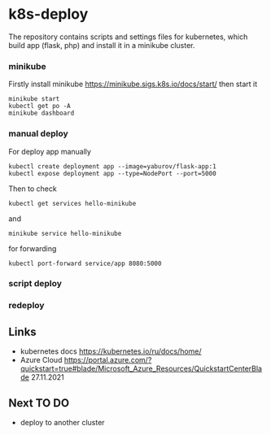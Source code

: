 # k8s-deploy
The repository contains scripts and settings files for kubernetes, which build app (flask, php) and install it in a minikube cluster.   

### minikube
Firstly install minikube https://minikube.sigs.k8s.io/docs/start/
then start it
```shell
minikube start
kubectl get po -A
minikube dashboard
```

### manual deploy
For deploy app manually 
```shell
kubectl create deployment app --image=yaburov/flask-app:1
kubectl expose deployment app --type=NodePort --port=5000
```

Then to check
```shell
kubectl get services hello-minikube
```
and
```shell
minikube service hello-minikube
```
for forwarding
```shell
kubectl port-forward service/app 8080:5000
```

### script deploy

### redeploy

## Links
* kubernetes docs https://kubernetes.io/ru/docs/home/
* Azure Cloud https://portal.azure.com/?quickstart=true#blade/Microsoft_Azure_Resources/QuickstartCenterBlade  27.11.2021

## Next TO DO
* deploy to another cluster
